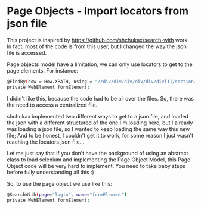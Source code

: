 # Page Objects - Import locators from json file

This project is inspired by https://github.com/shchukax/search-with work. In fact, most of the code is from this user, but I changed the way the json file is accessed.

Page objects model have a limitation, we can only use locators to get to the page elements. For instance:

```sh
@FindBy(how = How.XPATH, using = "//div/div/div/div/div/div[1]/section/div/div/div/form/div[1]/input")
private WebElement formElement;
```

I didin't like this, because the code had to be all over the files.
So, there was the need to access a centralized file.

shchukax implemented two different ways to get to a json file, and loaded the json with a different structured of the one I'm loading here, but I already was loading a json file, so I wanted to keep loading the same way this new file; And to be honest, I couldn't get it to work, for some reason I just wasn't reaching the locators.json file...

Let me just say that if you don't have the background of using an abstract class to load selenium and implementing the Page Object Model, this Page Object code will be very hard to implement. You need to take baby steps before fully understanding all this :)

So, to use the page object we use like this:

```sh
@SearchWith(page="login", name="formElement")
private WebElement formElement;
```
